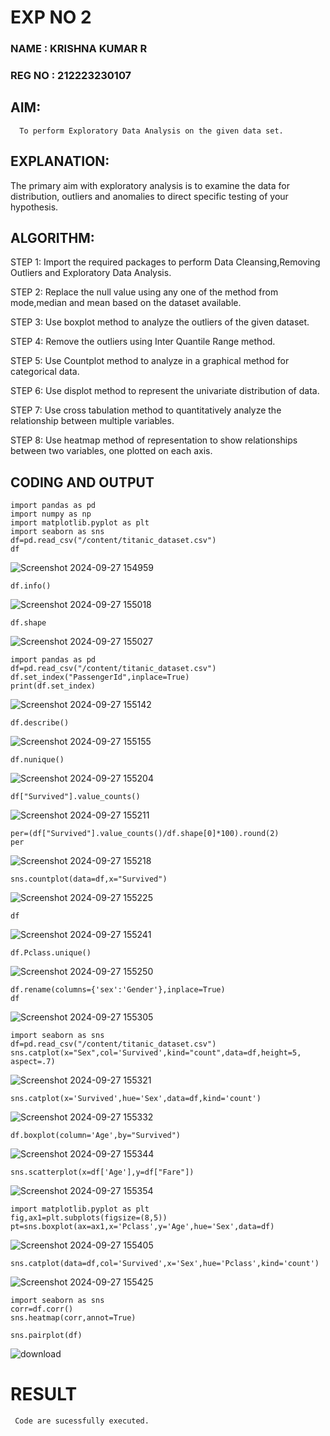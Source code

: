 # EXP NO 2

### NAME : KRISHNA KUMAR R
### REG NO : 212223230107

## AIM:
      To perform Exploratory Data Analysis on the given data set.
      
## EXPLANATION:
  The primary aim with exploratory analysis is to examine the data for distribution, outliers and anomalies to direct specific testing of your hypothesis.
  
## ALGORITHM:
STEP 1: Import the required packages to perform Data Cleansing,Removing Outliers and Exploratory Data Analysis.

STEP 2: Replace the null value using any one of the method from mode,median and mean based on the dataset available.

STEP 3: Use boxplot method to analyze the outliers of the given dataset.

STEP 4: Remove the outliers using Inter Quantile Range method.

STEP 5: Use Countplot method to analyze in a graphical method for categorical data.

STEP 6: Use displot method to represent the univariate distribution of data.

STEP 7: Use cross tabulation method to quantitatively analyze the relationship between multiple variables.

STEP 8: Use heatmap method of representation to show relationships between two variables, one plotted on each axis.

## CODING AND OUTPUT
```
import pandas as pd
import numpy as np
import matplotlib.pyplot as plt
import seaborn as sns
df=pd.read_csv("/content/titanic_dataset.csv")
df
```
![Screenshot 2024-09-27 154959](https://github.com/user-attachments/assets/af499df8-d629-41d8-b6ae-8af3ef93b71f)

```
df.info()
```
![Screenshot 2024-09-27 155018](https://github.com/user-attachments/assets/b2ccd46a-2b14-44f6-bc30-7492a19e111e)

```
df.shape
```
![Screenshot 2024-09-27 155027](https://github.com/user-attachments/assets/108a3a61-2667-4f3f-8094-c56cb0ee999b)

```
import pandas as pd
df=pd.read_csv("/content/titanic_dataset.csv")
df.set_index("PassengerId",inplace=True)
print(df.set_index)
```
![Screenshot 2024-09-27 155142](https://github.com/user-attachments/assets/01fd6d6d-3914-4b3f-baf2-ae74eaa545fe)

```
df.describe()
```
![Screenshot 2024-09-27 155155](https://github.com/user-attachments/assets/cb4790cb-8e80-4a7d-ae24-c39ff5cfd6aa)

```
df.nunique()
```
![Screenshot 2024-09-27 155204](https://github.com/user-attachments/assets/915032cf-730c-42ca-8fe6-309f052730cc)

```
df["Survived"].value_counts()
```
![Screenshot 2024-09-27 155211](https://github.com/user-attachments/assets/8f8a9142-d653-479b-b886-c8f7b751d6a2)

```
per=(df["Survived"].value_counts()/df.shape[0]*100).round(2)
per
```
![Screenshot 2024-09-27 155218](https://github.com/user-attachments/assets/baf39904-b52e-41be-97cf-1c138a48a77e)

```
sns.countplot(data=df,x="Survived")
```
![Screenshot 2024-09-27 155225](https://github.com/user-attachments/assets/0e8bcc07-f9c1-4a78-8e83-30be6a405a95)

```
df
```
![Screenshot 2024-09-27 155241](https://github.com/user-attachments/assets/e7df57b6-818c-4fb2-910f-22790ce3ca80)

```
df.Pclass.unique()
```
![Screenshot 2024-09-27 155250](https://github.com/user-attachments/assets/357e0e04-8cc1-4ef4-b295-6a22c4870320)

```
df.rename(columns={'sex':'Gender'},inplace=True)
df
```
![Screenshot 2024-09-27 155305](https://github.com/user-attachments/assets/d2703a15-d8cb-43c7-a537-3ae262bdaa44)

```
import seaborn as sns
df=pd.read_csv("/content/titanic_dataset.csv")
sns.catplot(x="Sex",col='Survived',kind="count",data=df,height=5, aspect=.7)
```
![Screenshot 2024-09-27 155321](https://github.com/user-attachments/assets/084fe349-75c0-49e1-8053-7ae6706d060c)

```
sns.catplot(x='Survived',hue='Sex',data=df,kind='count')
```
![Screenshot 2024-09-27 155332](https://github.com/user-attachments/assets/cc460791-b58c-4013-83a9-b72cce9a0c72)

```
df.boxplot(column='Age',by="Survived")
```
![Screenshot 2024-09-27 155344](https://github.com/user-attachments/assets/135547ea-9600-47cd-81e6-a62a7e86cdfc)

```
sns.scatterplot(x=df['Age'],y=df["Fare"])
```
![Screenshot 2024-09-27 155354](https://github.com/user-attachments/assets/ff7ae0d0-6fa9-4265-bbc2-e15122cc0f27)

```
import matplotlib.pyplot as plt
fig,ax1=plt.subplots(figsize=(8,5))
pt=sns.boxplot(ax=ax1,x='Pclass',y='Age',hue='Sex',data=df)
```
![Screenshot 2024-09-27 155405](https://github.com/user-attachments/assets/441377af-b8ee-49c4-ad34-8ade176e8cc3)

```
sns.catplot(data=df,col='Survived',x='Sex',hue='Pclass',kind='count')
```
![Screenshot 2024-09-27 155425](https://github.com/user-attachments/assets/900df029-316e-4c6b-9c74-93b7b12431fb)




```
import seaborn as sns
corr=df.corr()
sns.heatmap(corr,annot=True)
```



```
sns.pairplot(df)
```
![download](https://github.com/user-attachments/assets/ebc6a681-80af-44f4-b007-41099399b2bb)


# RESULT
     Code are sucessfully executed.
